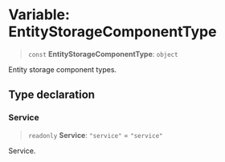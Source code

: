 # Variable: EntityStorageComponentType

> `const` **EntityStorageComponentType**: `object`

Entity storage component types.

## Type declaration

### Service

> `readonly` **Service**: `"service"` = `"service"`

Service.
